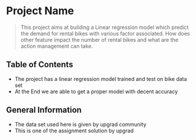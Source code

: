 # Project Name
> This project aims at building a Linear regression model which predict the demand for rental bikes with various factor associated. How does other feature impact the number of rental bikes and what are the action management can take. 


## Table of Contents
* The project has a linear regression model trained and test on bike data set 
* At the End we are able to get a proper model with decent accuracy 


<!-- You can include any other section that is pertinent to your problem -->

## General Information
- The data set used here is given by upgrad community
- This is one of the assignment solution by upgrad


